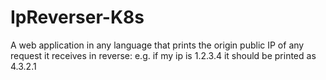 # IpReverser-K8s

A web application in any language that prints the origin public IP of any request it receives in reverse: e.g. if my ip is 1.2.3.4 it should be printed as 4.3.2.1